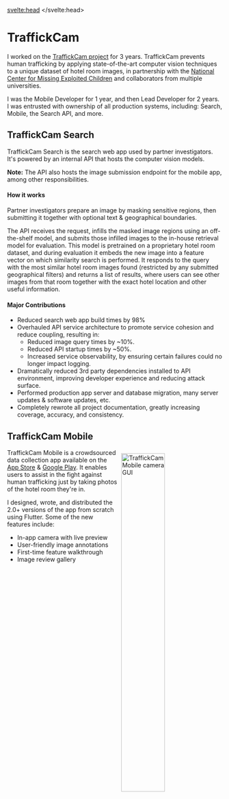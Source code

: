 <svelte:head>
	<title>Projects</title>
</svelte:head>

<script>
	import Info from '$lib/components/Info.svelte';
</script>

# TraffickCam

I worked on the [TraffickCam project](http://traffickcam.org/about) for 3 years. TraffickCam prevents human trafficking by applying state-of-the-art computer vision techniques to a unique dataset of hotel room images, in partnership with the [National Center for Missing Exploited Children](https://www.missingkids.org/home) and collaborators from multiple universities.

I was the Mobile Developer for 1 year, and then Lead Developer for 2 years. I was entrusted with ownership of all production systems, including: Search, Mobile, the Search API, and more.

## TraffickCam Search

TraffickCam Search is the search web app used by partner investigators. It's powered by an internal API that hosts the computer vision models.

<Info>
<b> Note:</b> The API also hosts the image submission endpoint for the mobile app, among other responsibilities.
</Info>

#### How it works

Partner investigators prepare an image by masking sensitive regions, then submitting it together with optional text & geographical boundaries.

The API receives the request, infills the masked image regions using an off-the-shelf model, and submits those infilled images to the in-house retrieval model for evaluation. This model is pretrained on a proprietary hotel room dataset, and during evaluation it embeds the new image into a feature vector on which similarity search is performed. It responds to the query with the most similar hotel room images found (restricted by any submitted geographical filters) and returns a list of results, where users can see other images from that room together with the exact hotel location and other useful information.

#### Major Contributions

* Reduced search web app build times by 98% 
* Overhauled API service architecture to promote service cohesion and reduce coupling, resulting in:
  * Reduced image query times by ~10%.
  * Reduced API startup times by ~50%.
  * Increased service observability, by ensuring certain failures could no longer impact logging.
* Dramatically reduced 3rd party dependencies installed to API environment, improving developer experience and reducing attack surface.
* Performed production app server and database migration, many server updates & software updates, etc.
* Completely rewrote all project documentation, greatly increasing coverage, accuracy, and consistency.


## TraffickCam Mobile

<img src="/images/tcam-mobile.png" alt="TraffickCam Mobile camera GUI" style="width:45%; float:right; margin:10px">

TraffickCam Mobile is a crowdsourced data collection app available on the [App Store](https://apps.apple.com/mn/app/traffickcam/id1067713017?platform=iphone) & [Google Play](https://play.google.com/store/apps/details?id=com.exchangeinitiative.traffickcam&hl=en_US&gl=US&pli=1). It enables users to assist in the fight against human trafficking just by taking photos of the hotel room they're in.

I designed, wrote, and distributed the 2.0+ versions of the app from scratch using Flutter. Some of the new features include:
* In-app camera with live preview
* User-friendly image annotations
* First-time feature walkthrough
* Image review gallery
